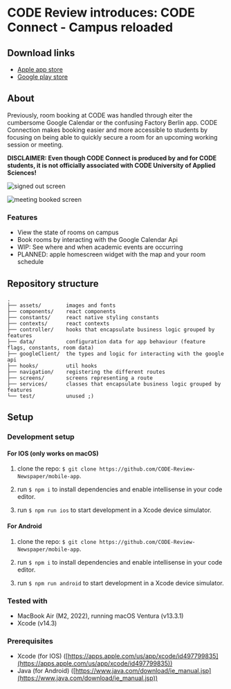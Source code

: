 # CODE Review introduces: CODE Connect - Campus reloaded

## Download links

- [Apple app store](https://apps.apple.com/app/code-connect/id1673533815)
- [Google play store](https://play.google.com/store/apps/details?id=berlin.code.codeconnect)

## About

Previously, room booking at CODE was handled through eiter the cumbersome Google Calendar or the confusing Factory Berlin app.
CODE Connection makes booking easier and more accessible to students by focusing on being able to quickly secure a room for an upcoming working session or meeting.

**DISCLAIMER: Even though CODE Connect is produced by and for CODE students, it is not officially associated with CODE University of Applied Sciences!**

![signed out screen](https://is3-ssl.mzstatic.com/image/thumb/PurpleSource116/v4/c8/67/a6/c867a616-fd31-7cb2-52df-359eea6ec7d2/f25d40dc-bb71-4d82-a8d8-5c737c5be384_Simulator_Screen_Shot_-_iPhone_14_Plus_-_2023-02-26_at_01.18.02.png/400x800bb.png)

![meeting booked screen](https://is1-ssl.mzstatic.com/image/thumb/PurpleSource116/v4/a3/f9/d2/a3f9d2da-1d6d-f0df-c657-07241bf8f752/52ef0044-ba31-40c0-b2d9-7d51737bab27_Simulator_Screen_Shot_-_iPhone_14_Plus_-_2023-02-26_at_01.19.25.png/400x800bb.png)

### Features

- View the state of rooms on campus
- Book rooms by interacting with the Google Calendar Api
- WIP: See where and when academic events are occurring
- PLANNED: apple homescreen widget with the map and your room schedule

## Repository structure

```
.
├── assets/        images and fonts
├── components/    react components
├── constants/     react native styling constants
├── contexts/      react contexts
├── controller/    hooks that encapsulate business logic grouped by features
├── data/          configuration data for app behaviour (feature flags, constants, room data)
├── googleClient/  the types and logic for interacting with the google api
├── hooks/         util hooks
├── navigation/    registering the different routes
├── screens/       screens representing a route
├── services/      classes that encapsulate business logic grouped by features
└── test/          unused ;)
```

## Setup

### Development setup

#### For IOS (only works on macOS)

1. clone the repo: `$ git clone https://github.com/CODE-Review-Newspaper/mobile-app`.

2. run `$ npm i` to install dependencies and enable intellisense in your code editor.

3. run `$ npm run ios` to start development in a Xcode device simulator.

#### For Android

1. clone the repo: `$ git clone https://github.com/CODE-Review-Newspaper/mobile-app`.

2. run `$ npm i` to install dependencies and enable intellisense in your code editor.

3. run `$ npm run android` to start development in a Xcode device simulator.

### Tested with

- MacBook Air (M2, 2022), running macOS Ventura (v13.3.1)
- Xcode (v14.3)

### Prerequisites

- Xcode (for IOS) ([https://apps.apple.com/us/app/xcode/id497799835](https://apps.apple.com/us/app/xcode/id497799835))
- Java (for Android) ([https://www.java.com/download/ie_manual.jsp](https://www.java.com/download/ie_manual.jsp))